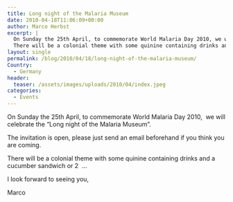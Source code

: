 ```yaml
---
title: Long night of the Malaria Museum
date: 2010-04-18T11:06:09+00:00
author: Marco Herbst
excerpt: |
  On Sunday the 25th April, to commemorate World Malaria Day 2010, we will celebrate the "Long night of the Malaria Museum".
  There will be a colonial theme with some quinine containing drinks and a cucumber sandwich or 2...
layout: single
permalink: /blog/2010/04/18/long-night-of-the-malaria-museum/
Country:
  - Germany
header:
  teaser: /assets/images/uploads/2010/04/index.jpeg
categories:
  - Events
---
```

On Sunday the 25th April, to commemorate World Malaria Day 2010,  we will celebrate the &#8220;Long night of the Malaria Museum&#8221;.

The invitation is open, please just send an email beforehand if you think you are coming.

There will be a colonial theme with some quinine containing drinks and a cucumber sandwich or 2  &#8230;

I look forward to seeing you,

Marco